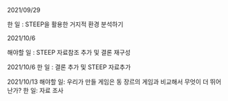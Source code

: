 2021/09/29

한 일 : STEEP을 활용한 거지적 환경 분석하기

2021/10/6

해야할 일 : STEEP 자료참조 추가 및 결론 재구성  
  
2021/10/6
한 일 : 결론 추가 및 STEEP 자료추가  
  
2021/10/13
해야할 일: 우리가 만들 게임은 동 장르의 게임과 비교해서 무엇이 더 뛰어난가?
한 일: 자료 조사
